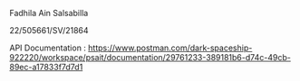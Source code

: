 Fadhila Ain Salsabilla 

22/505661/SV/21864

API Documentation : 
https://www.postman.com/dark-spaceship-922220/workspace/psait/documentation/29761233-389181b6-d74c-49cb-89ec-a17833f7d7d1 
 
 
 
